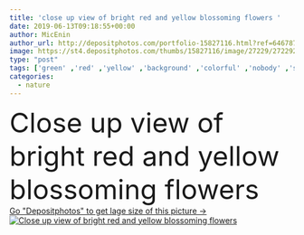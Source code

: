 ```yaml
---
title: 'close up view of bright red and yellow blossoming flowers '
date: 2019-06-13T09:18:55+00:00
author: MicEnin
author_url: http://depositphotos.com/portfolio-15827116.html?ref=64678756
image: https://st4.depositphotos.com/thumbs/15827116/image/27229/272292478/api_thumb_450.jpg?forcejpeg=true
type: "post"
tags: ['green' ,'red' ,'yellow' ,'background' ,'colorful' ,'nobody' ,'season' ,'summer' ,'outdoors' ,'nature' ,'spring' ,'environment' ,'garden' ,'petals' ,'plants' ,'flora' ,'flowers' ,'natural' ,'botany' ,'tropical' ,'blur' ,'biology' ,'blurred' ,'outside' ,'exotic' ,'botanical' ,'springtime' ,'summertime' ,'buds' ,'copy space' ,'selective focus' ,'close up view' ]
categories: 
  - nature
---
```

<div aling="center">
            <font size="60"> Close up view of bright red and yellow blossoming flowers</font>   
</div>
<div>
    <a href='https://depositphotos.com/272292478/stock-photo-close-view-bright-red-yellow.html?ref=64678756' target=_blank > Go "Depositphotos" to get lage size of this picture ->
        <img href='https://depositphotos.com/272292478/stock-photo-close-view-bright-red-yellow.html?ref=64678756' src='https://st4.depositphotos.com/15827116/27229/i/950/depositphotos_272292478-stock-photo-close-view-bright-red-yellow.jpg?forcejpeg=true' alt='Close up view of bright red and yellow blossoming flowers' >
    </a>
</div>
